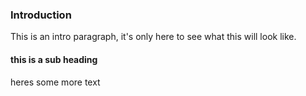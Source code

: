 ### Introduction

This is an intro paragraph, it's only here to see what this will look like.

#### this is a sub heading

heres some more text
